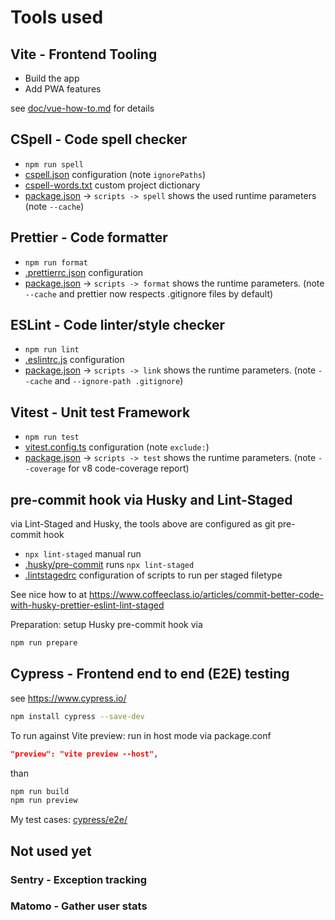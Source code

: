 # Tools used

## Vite - Frontend Tooling

- Build the app
- Add PWA features

see [doc/vue-how-to.md](https://github.com/entorb/eta-vue/blob/main/doc/vue-how-to.md) for details

## CSpell - Code spell checker

- `npm run spell`
- [cspell.json](https://github.com/entorb/eta-vue/blob/main/cspell.json) configuration (note `ignorePaths`)
- [cspell-words.txt](https://github.com/entorb/eta-vue/blob/main/cspell-words.txt) custom project dictionary
- [package.json](https://github.com/entorb/eta-vue/blob/main/package.json) -> `scripts -> spell` shows the used runtime parameters (note `--cache`)

## Prettier - Code formatter

- `npm run format`
- [.prettierrc.json](https://github.com/entorb/eta-vue/blob/main/.prettierrc.json) configuration
- [package.json](https://github.com/entorb/eta-vue/blob/main/package.json) -> `scripts -> format` shows the runtime parameters. (note `--cache` and prettier now respects .gitignore files by default)

## ESLint - Code linter/style checker

- `npm run lint`
- [.eslintrc.js](https://github.com/entorb/eta-vue/blob/main/.eslintrc.js) configuration
- [package.json](https://github.com/entorb/eta-vue/blob/main/package.json) -> `scripts -> link` shows the runtime parameters. (note `--cache` and `--ignore-path .gitignore`)

## Vitest - Unit test Framework

- `npm run test`
- [vitest.config.ts](https://github.com/entorb/eta-vue/blob/main/vitest.config.ts) configuration (note `exclude:`)
- [package.json](https://github.com/entorb/eta-vue/blob/main/package.json) -> `scripts -> test` shows the runtime parameters. (note `--coverage` for v8 code-coverage report)

## pre-commit hook via Husky and Lint-Staged

via Lint-Staged and Husky, the tools above are configured as git pre-commit hook

- `npx lint-staged` manual run
- [.husky/pre-commit](https://github.com/entorb/eta-vue/blob/main/.husky/pre-commit) runs `npx lint-staged`
- [.lintstagedrc](https://github.com/entorb/eta-vue/blob/main/.husky/.lintstagedrc) configuration of scripts to run per staged filetype

See nice how to at
<https://www.coffeeclass.io/articles/commit-better-code-with-husky-prettier-eslint-lint-staged>

Preparation: setup Husky pre-commit hook via

```sh
npm run prepare
```

## Cypress - Frontend end to end (E2E) testing

see <https://www.cypress.io/>

```sh
npm install cypress --save-dev
```

To run against Vite preview: run in host mode via package.conf

```json
"preview": "vite preview --host",
```

than

```sh
npm run build
npm run preview
```

My test cases: [cypress/e2e/](https://github.com/entorb/eta-vue/blob/main/cypress/e2e)

## Not used yet

### Sentry - Exception tracking

### Matomo - Gather user stats

